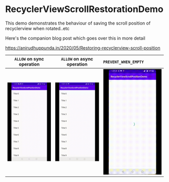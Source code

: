 # RecyclerViewScrollRestorationDemo
This demo demonstrates the behaviour of saving the scroll position of recyclerview when rotated..etc

Here's the companion blog post which goes over this in more detail

https://anirudhuppunda.in/2020/05/Restoring-recyclerview-scroll-position


`ALLOW` on sync operation  |  `ALLOW` on async operation | `PREVENT_WHEN_EMPTY`
:-------------------------:|:-------------------------:|:----------------------
![](https://github.com/AnirudhBhat/RecyclerViewScrollRestorationDemo/blob/master/gifs/allow_demo.gif)  |  ![](https://github.com/AnirudhBhat/RecyclerViewScrollRestorationDemo/blob/master/gifs/prevent_async_demo.gif) | ![](https://github.com/AnirudhBhat/RecyclerViewScrollRestorationDemo/blob/master/gifs/prevent_when_empty_demo.gif)

